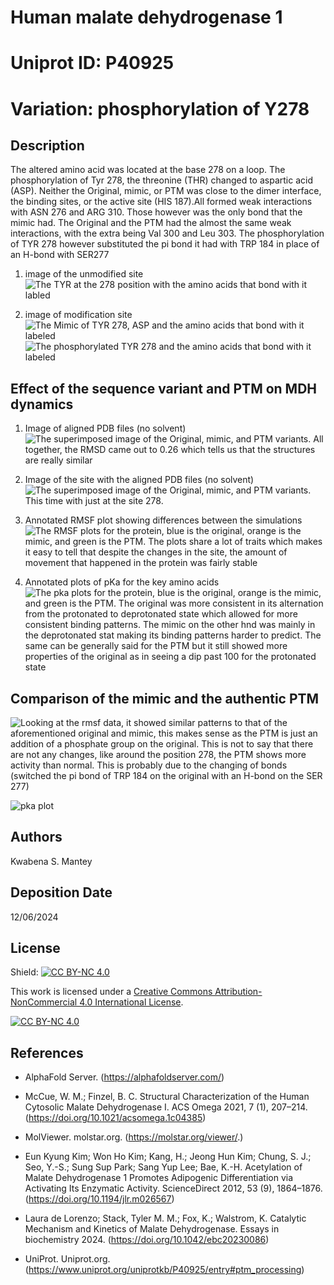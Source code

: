 # Human malate dehydrogenase 1

# Uniprot ID: P40925
# Variation: phosphorylation of Y278



## Description

The altered amino acid was located at the base 278 on a loop. The phosphorylation of Tyr 278, the threonine (THR) changed to aspartic acid (ASP). Neither the Original, mimic, or PTM was close to the dimer interface, the binding sites, or the active site (HIS 187).All formed weak interactions with ASN 276 and ARG 310. Those however was the only bond that the mimic had. The Original and the PTM had the almost the same weak interactions, with the extra being Val 300 and Leu 303. The phosphorylation of TYR 278 however substituted the pi bond it had with TRP 184 in place of an H-bond with SER277

1. image of the unmodified site
![The TYR at the 278 position with the amino acids that bond with it labled](images/TYR278.png)

2. image of modification site
![The Mimic of TYR 278, ASP and the amino acids that bond with it labeled](images/ASP278.png) ![The phosphorylated TYR 278 and the amino acids that bond with it labeled](images/PTM.png)


## Effect of the sequence variant and PTM on MDH dynamics

1. Image of aligned PDB files (no solvent)
![The superimposed image of the Original, mimic, and PTM variants. All together, the RMSD came out to 0.26 which tells us that the structures are really similar](images/UnmoddedPDB.png)

2. Image of the site with the aligned PDB files (no solvent)
![The superimposed image of the Original, mimic, and PTM variants. This time with just at the site 278.](images/UnmoddedSite.png)

3. Annotated RMSF plot showing differences between the simulations
![The RMSF plots for the protein, blue is the original, orange is the mimic, and green is the PTM. The plots share a lot of traits which makes it easy to tell that despite the changes in the site, the amount of movement that happened in the protein was fairly stable](images/RMSF.png)

4. Annotated plots of pKa for the key amino acids
![The pka plots for the protein, blue is the original, orange is the mimic, and green is the PTM. The original was more consistent in its alternation from the protonated to deprotonated state which allowed for more consistent binding patterns. The mimic on the other hnd was mainly in the deprotonated stat making its binding patterns harder to predict. The same can be generally said for the PTM but it still showed more properties of the original as in seeing a dip past 100 for the protonated state](images/HIS187PKA.png)


## Comparison of the mimic and the authentic PTM

![Looking at the rmsf data, it showed similar patterns to that of the aforementioned original and mimic, this makes sense as the PTM is just an addition of a phosphate group on the original. This is not to say that there are not any changes, like around the position 278, the PTM shows more activity than normal. This is probably due to the changing of bonds (switched the pi bond of TRP 184 on the original with an H-bond on the SER 277)](images/RMSF.png)

![pka plot](images/HIS187PKA.png)

## Authors

Kwabena S. Mantey

## Deposition Date
12/06/2024

## License

Shield: [![CC BY-NC 4.0][cc-by-nc-shield]][cc-by-nc]

This work is licensed under a
[Creative Commons Attribution-NonCommercial 4.0 International License][cc-by-nc].

[![CC BY-NC 4.0][cc-by-nc-image]][cc-by-nc]

[cc-by-nc]: https://creativecommons.org/licenses/by-nc/4.0/
[cc-by-nc-image]: https://licensebuttons.net/l/by-nc/4.0/88x31.png
[cc-by-nc-shield]: https://img.shields.io/badge/License-CC%20BY--NC%204.0-lightgrey.svg


## References

*  AlphaFold Server. (https://alphafoldserver.com/)

*  McCue, W. M.; Finzel, B. C. Structural Characterization of the Human Cytosolic Malate Dehydrogenase I. ACS Omega 2021, 7 (1), 207–214. (https://doi.org/10.1021/acsomega.1c04385)

* MolViewer. molstar.org. (https://molstar.org/viewer/.)

* Eun Kyung Kim; Won Ho Kim; Kang, H.; Jeong Hun Kim; Chung, S. J.; Seo, Y.-S.; Sung Sup Park; Sang Yup Lee; Bae, K.-H. Acetylation of Malate Dehydrogenase 1 Promotes Adipogenic Differentiation via Activating Its Enzymatic Activity. ScienceDirect 2012, 53 (9), 1864–1876. (https://doi.org/10.1194/jlr.m026567)

* Laura de Lorenzo; Stack, Tyler M. M.; Fox, K.; Walstrom, K. Catalytic Mechanism and Kinetics of Malate Dehydrogenase. Essays in biochemistry 2024. (https://doi.org/10.1042/ebc20230086)

* UniProt. Uniprot.org. (https://www.uniprot.org/uniprotkb/P40925/entry#ptm_processing)
